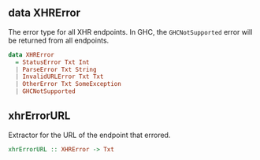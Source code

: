 ## data XHRError

The error type for all XHR endpoints. In GHC, the `GHCNotSupported` error will be returned from all endpoints.

```haskell
data XHRError 
  = StatusError Txt Int
  | ParseError Txt String
  | InvalidURLError Txt Txt
  | OtherError Txt SomeException
  | GHCNotSupported
```

## xhrErrorURL 

Extractor for the URL of the endpoint that errored.

```haskell
xhrErrorURL :: XHRError -> Txt
```